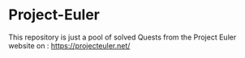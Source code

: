 # Project-Euler
This repository is just a pool of solved Quests from the Project Euler website on :
https://projecteuler.net/

